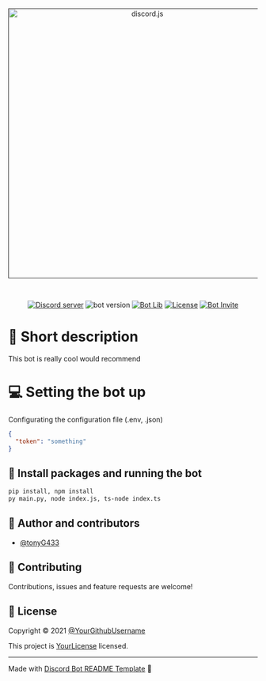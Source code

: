 <div align="center">
  <br />
  <p>
    <a href=""><img src="https://cdn.discordapp.com/attachments/641707771120713730/920221520226291762/BOTNAME.png" width="546" alt="discord.js" /></a>
    <!--- You can put your bot's Oauth 2 invite URL in the href above --->
  </p>
  <br />
  <p>
    <a href="https://discord.gg/NPFepexsn5"><img src="https://img.shields.io/discord/877476074055938078?color=5865F2&logo=discord&logoColor=white&style=for-the-badge" alt="Discord server" /></a>
    <!--- change the numbers after /discord/ with your support server id, make sure you have widget on --->
    <a><img src="https://img.shields.io/badge/version-bot_version-green.svg?cacheSeconds=2592000&style=for-the-badge" alt="bot version" /></a>
    <a href="https://discord.js.org"><img src="https://img.shields.io/badge/Powered_by-Discord_library-%235865F2?style=for-the-badge" alt="Bot Lib" /></a>
    <a href="https://opensource.org/licenses/MIT"><img src="https://img.shields.io/badge/license-Your_license-orange?style=for-the-badge" alt="License" /></a>
    <a href=""><img src="https://img.shields.io/badge/Invite_now!-yellow?style=for-the-badge" alt="Bot Invite" /></a>
    <!--- Put your bots OAuth 2 invite in the href above --->
  </p>
</div>



# 🤖 Short description
This bot is really cool would recommend

# 💻 Setting the bot up

 Configurating the configuration file (.env, .json)
```json
{
  "token": "something"
}
```

## 💽 Install packages and running the bot
```sh
pip install, npm install
py main.py, node index.js, ts-node index.ts
```

## 👥 Author and contributors

* [@tonyG433](https://github.com/tonyG433)

## 🤝 Contributing

Contributions, issues and feature requests are welcome!


## 📝 License

Copyright © 2021 [@YourGithubUsername](https://github.com/YourGithubUsername)
<!--- Replace "YourGithubUsername" with your GitHub username [@tonyG433](https://github.com/tonyG433) --->

This project is [YourLicense](YourLicenseURL) licensed.

*** 
Made with [Discord Bot README Template](https://github.com/tonyG433/DiscordBotReadmeTemplate/) 🤖
